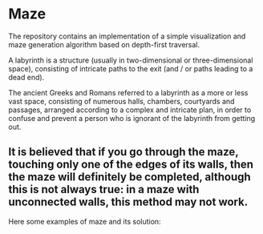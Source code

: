 # Maze
The repository contains an implementation of a simple visualization and maze generation algorithm based on depth-first traversal.

A labyrinth is a structure (usually in two-dimensional or three-dimensional space), consisting of intricate paths to the exit (and / or paths leading to a dead end).

The ancient Greeks and Romans referred to a labyrinth as a more or less vast space, consisting of numerous halls, chambers, courtyards and passages, arranged according to a complex and intricate plan, in order to confuse and prevent a person who is ignorant of the labyrinth from getting out.

It is believed that if you go through the maze, touching only one of the edges of its walls, then the maze will definitely be completed, although this is not always true: in a maze with unconnected walls, this method may not work.
------
Here some examples of maze and its solution:
